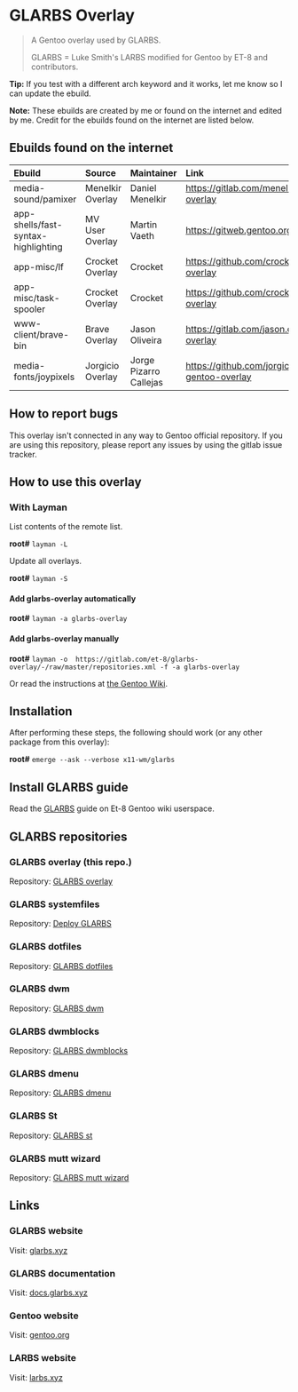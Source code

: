 # GLARBS Overlay

> A Gentoo overlay used by GLARBS.
>
> GLARBS = Luke Smith's LARBS modified for Gentoo by ET-8 and contributors.

**Tip:** If you test with a different arch keyword and it works, let me know so I can update the ebuild.

**Note:** These ebuilds are created by me or found on the internet and edited by me. Credit for the ebuilds found on the internet are listed below.

## Ebuilds found on the internet

| Ebuild                              | Source           | Maintainer             | Link                                               |
| :---------------------------------- | :--------------- | :--------------------- | :------------------------------------------------- |
| media-sound/pamixer                 | Menelkir Overlay | Daniel Menelkir        | https://gitlab.com/menelkir/gentoo-overlay         |
| app-shells/fast-syntax-highlighting | MV User Overlay  | Martin Vaeth           | https://gitweb.gentoo.org/user/mv.git/             |
| app-misc/lf                         | Crocket Overlay  | Crocket                | https://github.com/crocket/crocket-overlay         |
| app-misc/task-spooler               | Crocket Overlay  | Crocket                | https://github.com/crocket/crocket-overlay         |
| www-client/brave-bin                | Brave Overlay    | Jason Oliveira         | https://gitlab.com/jason.oliveira/brave-overlay    |
| media-fonts/joypixels               | Jorgicio Overlay | Jorge Pizarro Callejas |https://github.com/jorgicio/jorgicio-gentoo-overlay |


## How to report bugs

This overlay isn't connected in any way to Gentoo official repository. If you are using this repository, please report any issues by using the gitlab issue tracker.

## How to use this overlay
### With Layman

List contents of the remote list.

**root#** `layman -L`

Update all overlays.

**root#** `layman -S`

#### Add glarbs-overlay automatically

**root#** `layman -a glarbs-overlay`

#### Add glarbs-overlay manually

**root#** `layman -o  https://gitlab.com/et-8/glarbs-overlay/-/raw/master/repositories.xml -f -a glarbs-overlay`

Or read the instructions at [the Gentoo Wiki](http://wiki.gentoo.org/wiki/Layman#Adding_custom_repositories).

## Installation
After performing these steps, the following should work (or any other package from this overlay):

**root#** `emerge --ask --verbose x11-wm/glarbs`

## Install GLARBS guide

Read the [GLARBS](https://wiki.gentoo.org/wiki/User:Et-8/GLARBS) guide on Et-8 Gentoo wiki userspace.

## GLARBS repositories

### GLARBS overlay (this repo.)
Repository: [GLARBS overlay](https://gitlab.com/et-8/glarbs-overlay)

### GLARBS systemfiles
Repository: [Deploy GLARBS](https://gitlab.com/et-8/glarbs-deploy)

### GLARBS dotfiles
Repository: [ GLARBS dotfiles](https://gitlab.com/et-8/glarbs-dotfiles)

### GLARBS dwm
Repository: [ GLARBS dwm](https://gitlab.com/et-8/glarbs-dwm)

### GLARBS dwmblocks
Repository: [ GLARBS dwmblocks](https://gitlab.com/et-8/glarbs-dwmblocks)

### GLARBS dmenu
Repository: [ GLARBS dmenu](https://gitlab.com/et-8/glarbs-dmenu)

### GLARBS St
Repository: [GLARBS st](https://gitlab.com/et-8/glarbs-st)

### GLARBS mutt wizard
Repository: [GLARBS mutt wizard](https://gitlab.com/et-8/glarbs-mutt-wizard)

## Links

### GLARBS website
Visit: [glarbs.xyz](https://glarbs.xyz)

### GLARBS documentation
Visit: [docs.glarbs.xyz](https://docs.glarbs.xyz)

### Gentoo website
Visit: [gentoo.org](https://gentoo.org)

### LARBS website
Visit: [larbs.xyz](https://larbs.xyz)
